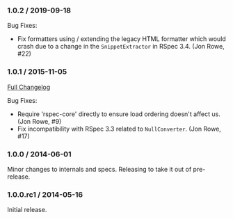 ### 1.0.2 / 2019-09-18

Bug Fixes:

* Fix formatters using / extending the legacy HTML formatter which would crash
  due to a change in the `SnippetExtractor` in RSpec 3.4. (Jon Rowe, #22)

### 1.0.1 / 2015-11-05
[Full Changelog](http://github.com/rspec/rspec-legacy_formatters/compare/v1.0.0...v1.0.1)

Bug Fixes:

* Require 'rspec-core' directly to ensure load ordering doesn't
  affect us. (Jon Rowe, #9)
* Fix incompatibility with RSpec 3.3 related to `NullConverter`.
  (Jon Rowe, #17)

### 1.0.0 / 2014-06-01

Minor changes to internals and specs. Releasing to take it out of pre-release.

### 1.0.0.rc1 / 2014-05-16

Initial release.
